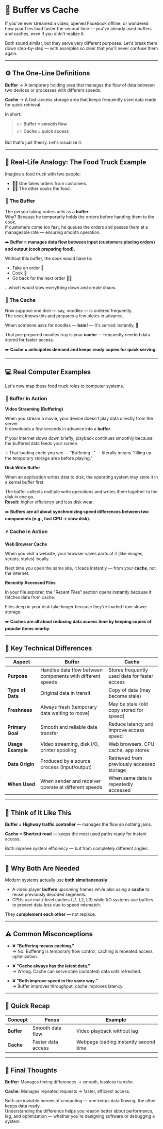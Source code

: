 # 🔄 Buffer vs Cache

If you've ever streamed a video, opened Facebook offline, or wondered how your files load faster the second time — you've already used buffers and caches, even if you didn't realize it.

Both sound similar, but they serve very different purposes. Let's break them down step-by-step — with examples so clear that you'll never confuse them again.

---

## ⚙️ The One-Line Definitions

**Buffer** → A temporary holding area that manages the flow of data between two devices or processes with different speeds.

**Cache** → A fast-access storage area that keeps frequently used data ready for quick retrieval.

In short:
> 👉 **Buffer = smooth flow**  
> 👉 **Cache = quick access**

But that's just theory. Let's visualize it.

---

## 🍔 Real-Life Analogy: The Food Truck Example

Imagine a food truck with two people:

- 👨‍💼 One takes orders from customers.
- 👨‍🍳 The other cooks the food.

### 🔸 The Buffer

The person taking orders acts as a **buffer**.  
Why? Because he temporarily holds the orders before handing them to the cook.  
If customers come too fast, he queues the orders and passes them at a manageable rate — ensuring smooth operation.

➡️ **Buffer = manages data flow between input (customers placing orders) and output (cook preparing food).**

Without this buffer, the cook would have to:
- Take an order 📝
- Cook 🍳
- Go back for the next order 🚶‍♂️

…which would slow everything down and create chaos.

### 🔸 The Cache

Now suppose one dish — say, noodles — is ordered frequently.  
The cook knows this and prepares a few plates in advance.

When someone asks for noodles — **bam!** — it's served instantly. 🍜

That pre-prepared noodles tray is your **cache** — frequently needed data stored for faster access.

➡️ **Cache = anticipates demand and keeps ready copies for quick serving.**

---

## 💻 Real Computer Examples

Let's now map these food truck roles to computer systems.

### 🧠 Buffer in Action

**Video Streaming (Buffering)**

When you stream a movie, your device doesn't play data directly from the server.  
It downloads a few seconds in advance into a **buffer**.

If your internet slows down briefly, playback continues smoothly because the buffered data feeds your screen.

💡 That loading circle you see — "Buffering…" — literally means "filling up the temporary storage area before playing."

**Disk Write Buffer**

When an application writes data to disk, the operating system may store it in a kernel buffer first.

The buffer collects multiple write operations and writes them together to the disk in one go.  
**Result:** higher efficiency and less disk wear.

➡️ **Buffers are all about synchronizing speed differences between two components (e.g., fast CPU → slow disk).**

### ⚡ Cache in Action

**Web Browser Cache**

When you visit a website, your browser saves parts of it (like images, scripts, styles) locally.

Next time you open the same site, it loads instantly — from your **cache**, not the internet.

**Recently Accessed Files**

In your file explorer, the "Recent Files" section opens instantly because it fetches data from cache.

Files deep in your disk take longer because they're loaded from slower storage.

➡️ **Caches are all about reducing data access time by keeping copies of popular items nearby.**

---

## 🧩 Key Technical Differences

| Aspect | Buffer | Cache |
|--------|--------|-------|
| **Purpose** | Handles data flow between components with different speeds | Stores frequently used data for faster access |
| **Type of Data** | Original data in transit | Copy of data (may become stale) |
| **Freshness** | Always fresh (temporary data waiting to move) | May be stale (old copy stored for speed) |
| **Primary Goal** | Smooth and reliable data transfer | Reduce latency and improve access speed |
| **Usage Example** | Video streaming, disk I/O, printer spooling | Web browsers, CPU cache, app stores |
| **Data Origin** | Produced by a source process (input/output) | Retrieved from previously accessed storage |
| **When Used** | When sender and receiver operate at different speeds | When same data is repeatedly accessed |

---

## 🧠 Think of It Like This

**Buffer = Highway traffic controller** — manages the flow so nothing jams.

**Cache = Shortcut road** — keeps the most used paths ready for instant access.

Both improve system efficiency — but from completely different angles.

---

## 🚀 Why Both Are Needed

Modern systems actually use **both simultaneously**:

- A video player **buffers** upcoming frames while also using a **cache** to reuse previously decoded segments.
- CPUs use multi-level caches (L1, L2, L3) while I/O systems use buffers to prevent data loss due to speed mismatch.

They **complement each other** — not replace.

---

## ⚠️ Common Misconceptions

- ❌ **"Buffering means caching."**  
  → No. Buffering is temporary flow control, caching is repeated access optimization.

- ❌ **"Cache always has the latest data."**  
  → Wrong. Cache can serve stale (outdated) data until refreshed.

- ❌ **"Both improve speed in the same way."**  
  → Buffer improves throughput, cache improves latency.

---

## 🏁 Quick Recap

| Concept | Focus | Example |
|---------|-------|---------|
| **Buffer** | Smooth data flow | Video playback without lag |
| **Cache** | Faster data access | Webpage loading instantly second time |

---

## 💬 Final Thoughts

**Buffer:** Manages timing differences → smooth, lossless transfer.

**Cache:** Manages repeated requests → faster, efficient access.

Both are invisible heroes of computing — one keeps data flowing, the other keeps data ready.  
Understanding the difference helps you reason better about performance, lag, and optimization — whether you're designing software or debugging a system.
